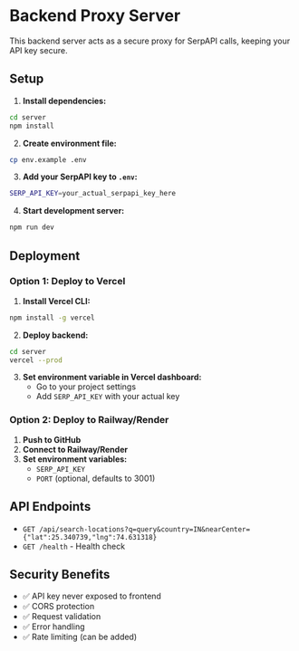 # Backend Proxy Server

This backend server acts as a secure proxy for SerpAPI calls, keeping your API key secure.

## Setup

1. **Install dependencies:**
```bash
cd server
npm install
```

2. **Create environment file:**
```bash
cp env.example .env
```

3. **Add your SerpAPI key to `.env`:**
```bash
SERP_API_KEY=your_actual_serpapi_key_here
```

4. **Start development server:**
```bash
npm run dev
```

## Deployment

### Option 1: Deploy to Vercel

1. **Install Vercel CLI:**
```bash
npm install -g vercel
```

2. **Deploy backend:**
```bash
cd server
vercel --prod
```

3. **Set environment variable in Vercel dashboard:**
   - Go to your project settings
   - Add `SERP_API_KEY` with your actual key

### Option 2: Deploy to Railway/Render

1. **Push to GitHub**
2. **Connect to Railway/Render**
3. **Set environment variables:**
   - `SERP_API_KEY`
   - `PORT` (optional, defaults to 3001)

## API Endpoints

- `GET /api/search-locations?q=query&country=IN&nearCenter={"lat":25.340739,"lng":74.631318}`
- `GET /health` - Health check

## Security Benefits

- ✅ API key never exposed to frontend
- ✅ CORS protection
- ✅ Request validation
- ✅ Error handling
- ✅ Rate limiting (can be added)
